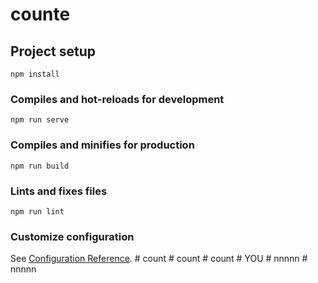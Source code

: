# counte

## Project setup
```
npm install
```

### Compiles and hot-reloads for development
```
npm run serve
```

### Compiles and minifies for production
```
npm run build
```

### Lints and fixes files
```
npm run lint
```

### Customize configuration
See [Configuration Reference](https://cli.vuejs.org/config/).
#   c o u n t  
 #   c o u n t  
 #   c o u n t  
 #   Y O U  
 #   n n n n n  
 #   n n n n n  
 